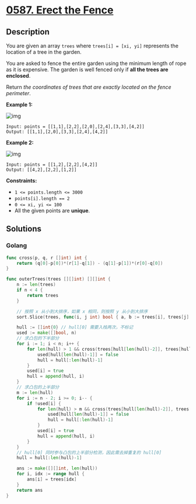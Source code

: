 # [0587. Erect the Fence](https://leetcode-cn.com/problems/erect-the-fence/)

## Description


You are given an array `trees` where `trees[i] = [xi, yi]` represents the location of a tree in the garden.

You are asked to fence the entire garden using the minimum length of rope as it is expensive. The garden is well fenced only if **all the trees are enclosed**.

Return *the coordinates of trees that are exactly located on the fence perimeter*.

 

**Example 1:**

![img](https://assets.leetcode.com/uploads/2021/04/24/erect2-plane.jpg)

```
Input: points = [[1,1],[2,2],[2,0],[2,4],[3,3],[4,2]]
Output: [[1,1],[2,0],[3,3],[2,4],[4,2]]
```

**Example 2:**

![img](https://assets.leetcode.com/uploads/2021/04/24/erect1-plane.jpg)

```
Input: points = [[1,2],[2,2],[4,2]]
Output: [[4,2],[2,2],[1,2]]
```

 

**Constraints:**

- `1 <= points.length <= 3000`
- `points[i].length == 2`
- `0 <= xi, yi <= 100`
- All the given points are **unique**.







## Solutions

<!-- tabs:start -->

### **Golang**

```go
func cross(p, q, r []int) int {
    return (q[0]-p[0])*(r[1]-q[1]) - (q[1]-p[1])*(r[0]-q[0])
}

func outerTrees(trees [][]int) [][]int {
    n := len(trees)
    if n < 4 {
        return trees
    }

    // 按照 x 从小到大排序，如果 x 相同，则按照 y 从小到大排序
    sort.Slice(trees, func(i, j int) bool { a, b := trees[i], trees[j]; return a[0] < b[0] || a[0] == b[0] && a[1] < b[1] })

    hull := []int{0} // hull[0] 需要入栈两次，不标记
    used := make([]bool, n)
    // 求凸包的下半部分
    for i := 1; i < n; i++ {
        for len(hull) > 1 && cross(trees[hull[len(hull)-2]], trees[hull[len(hull)-1]], trees[i]) < 0 {
            used[hull[len(hull)-1]] = false
            hull = hull[:len(hull)-1]
        }
        used[i] = true
        hull = append(hull, i)
    }
    // 求凸包的上半部分
    m := len(hull)
    for i := n - 2; i >= 0; i-- {
        if !used[i] {
            for len(hull) > m && cross(trees[hull[len(hull)-2]], trees[hull[len(hull)-1]], trees[i]) < 0 {
                used[hull[len(hull)-1]] = false
                hull = hull[:len(hull)-1]
            }
            used[i] = true
            hull = append(hull, i)
        }
    }
    // hull[0] 同时参与凸包的上半部分检测，因此需去掉重复的 hull[0]
    hull = hull[:len(hull)-1]

    ans := make([][]int, len(hull))
    for i, idx := range hull {
        ans[i] = trees[idx]
    }
    return ans
}
```

<!-- tabs:end -->